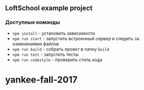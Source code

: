 ## LoftSchool example project

### Доступные команды

* `npm install` - установить зависимости
* `npm run start` - запустить встроенный сервер и следить за изменениями файлов
* `npm run build` - собрать проект в папку `build`
* `npm run test` - запустить тесты
* `npm run codestyle` - проверить стиль кода
# yankee-fall-2017
